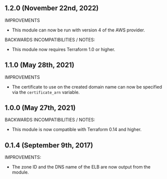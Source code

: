 ## 1.2.0 (November 22nd, 2022)

IMPROVEMENTS

* This module can now be run with version 4 of the AWS provider.

BACKWARDS INCOMPATIBILITIES / NOTES:

* This module now requires Terraform 1.0 or higher.


## 1.1.0 (May 28th, 2021)

IMPROVEMENTS

* The certificate to use on the created domain name can now be specified via the
  `certificate_arn` variable.

## 1.0.0 (May 27th, 2021)

BACKWARDS INCOMPATIBILITIES / NOTES:

* This module is now compatible with Terraform 0.14 and higher.

## 0.1.4 (September 9th, 2017) 

IMPROVEMENTS:

* The zone ID and the DNS name of the ELB are now output from the module.   